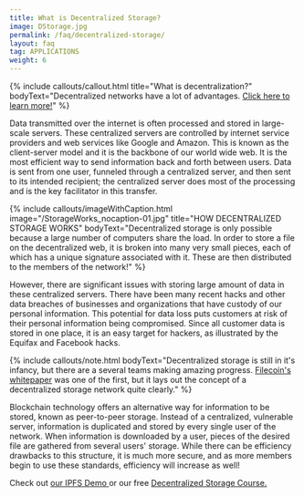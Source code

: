 ```yaml
---
title: What is Decentralized Storage?
image: DStorage.jpg
permalink: /faq/decentralized-storage/
layout: faq
tag: APPLICATIONS
weight: 6
---
```

{% include callouts/callout.html
    title="What is decentralization?"
    bodyText="Decentralized networks have a lot of advantages. <a href='/faq/what-is-decentralization/'>Click here to learn more!</a>"
%}

Data transmitted over the internet is often processed and stored in large-scale servers. These centralized servers are controlled by internet service providers and web services like Google and Amazon. This is known as the client-server model and it is the backbone of our world wide web. It is the most efficient way to send information back and forth between users. Data is sent from one user, funneled through a centralized server, and then sent to its intended recipient; the centralized server does most of the processing and is the key facilitator in this transfer.

{% include callouts/imageWithCaption.html
	image="/StorageWorks_nocaption-01.jpg"
	title="HOW DECENTRALIZED STORAGE WORKS"
	bodyText="Decentralized storage is only possible because a large number of computers share the load. In order to store a file on the decentralized web, it is broken into many very small pieces, each of which has a unique signature associated with it. These are then distributed to the members of the network!"
%}

However, there are significant issues with storing large amount of data in these centralized servers. There have been many recent hacks and other data breaches of businesses and organizations that have custody of our personal information. This potential for data loss puts customers at risk of their personal information being compromised. Since all customer data is stored in one place, it is an easy target for hackers, as illustrated by the Equifax and Facebook hacks.

{% include callouts/note.html
    bodyText="Decentralized storage is still in it's infancy, but there are a several teams making amazing progress. <a href='/downloads/filecoin.pdf'>Filecoin's whitepaper</a> was one of the first, but it lays out the concept of a decentralized storage network quite clearly."
%}

Blockchain technology offers an alternative way for information to be stored, known as peer-to-peer storage. Instead of a centralized, vulnerable server, information is duplicated and stored by every single user of the network.  When information is downloaded by a user, pieces of the desired file are gathered from several users' storage. While there can be efficiency drawbacks to this structure, it is much more secure, and as more members begin to use these standards, efficiency will increase as well!

<span>Check out <a href="https://try-ipfs.theblockchaininstitute.org/" target="_blank" rel="noopener">our IPFS Demo </a> or our free <a href="/courses/decentralized-storage/" target="_blank" rel="noopener">Decentralized Storage Course.</a></span>
